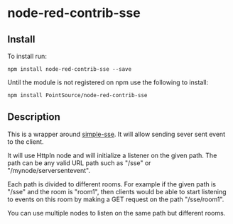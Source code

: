 # node-red-contrib-sse

## Install

To install run: 

`npm install node-red-contrib-sse --save`

Until the module is not registered on npm use the following to install:

`npm install PointSource/node-red-contrib-sse`

## Description

This is a wrapper around [simple-sse](https://www.npmjs.com/package/simple-sse).
It will allow sending sever sent event to the client.

It will use HttpIn node and will initialize a listener on the given path. The 
path can be any valid URL path such as "/sse" or "/mynode/serversentevent".

Each path is divided to different rooms. For example if the given path is "/sse"
and the room is "room1", then clients would be able to start listening to events 
on this room by making a GET request on the path "/sse/room1".

You can use multiple nodes to listen on the same path but different rooms.

